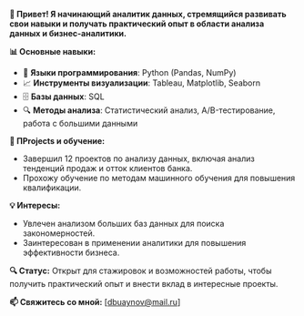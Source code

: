 **👋 Привет! Я начинающий аналитик данных, стремящийся развивать свои навыки и получать практический опыт в области анализа данных и бизнес-аналитики.**

**📊 Основные навыки:**
- 🐍 **Языки программирования**: Python (Pandas, NumPy)
- 📈 **Инструменты визуализации**: Tableau, Matplotlib, Seaborn
- 🗄️ **Базы данных**: SQL
- 🔍 **Методы анализа**: Статистический анализ, A/B-тестирование, работа с большими данными

**🚀 ПProjects и обучение:**
- Завершил 12 проектов по анализу данных, включая анализ тенденций продаж и отток клиентов банка.
- Прохожу обучение по методам машинного обучения для повышения квалификации.

**💡 Интересы:**
- Увлечен анализом больших баз данных для поиска закономерностей.
- Заинтересован в применении аналитики для повышения эффективности бизнеса.

**🔍 Статус:** Открыт для стажировок и возможностей работы, чтобы получить практический опыт и внести вклад в интересные проекты.

**📫 Свяжитесь со мной:** [dbuaynov@mail.ru]

